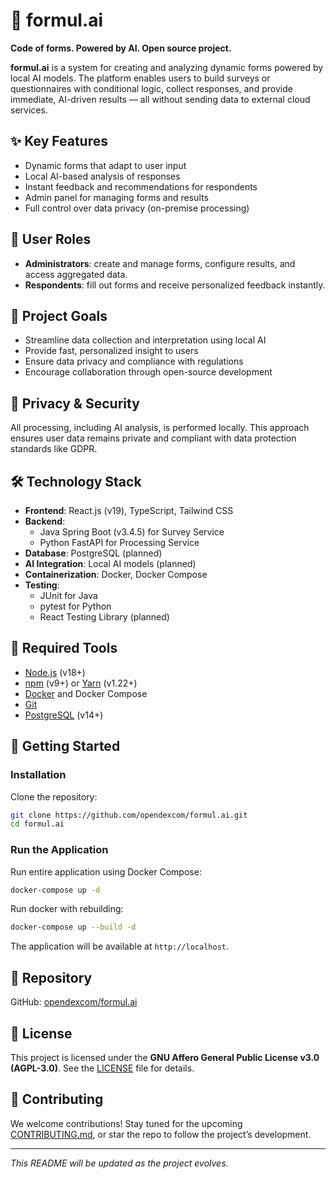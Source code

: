 # 🧠 formul.ai

**Code of forms. Powered by AI. Open source project.**

**formul.ai** is a system for creating and analyzing dynamic forms powered by local AI models. The platform enables users to build surveys or questionnaires with conditional logic, collect responses, and provide immediate, AI-driven results — all without sending data to external cloud services.

## ✨ Key Features

- Dynamic forms that adapt to user input
- Local AI-based analysis of responses
- Instant feedback and recommendations for respondents
- Admin panel for managing forms and results
- Full control over data privacy (on-premise processing)

## 👥 User Roles

- **Administrators**: create and manage forms, configure results, and access aggregated data.
- **Respondents**: fill out forms and receive personalized feedback instantly.

## 🚀 Project Goals

- Streamline data collection and interpretation using local AI
- Provide fast, personalized insight to users
- Ensure data privacy and compliance with regulations
- Encourage collaboration through open-source development

## 🔐 Privacy & Security

All processing, including AI analysis, is performed locally. This approach ensures user data remains private and compliant with data protection standards like GDPR.

## 🛠️ Technology Stack

- **Frontend**: React.js (v19), TypeScript, Tailwind CSS
- **Backend**:
  - Java Spring Boot (v3.4.5) for Survey Service
  - Python FastAPI for Processing Service
- **Database**: PostgreSQL (planned)
- **AI Integration**: Local AI models (planned)
- **Containerization**: Docker, Docker Compose
- **Testing**:
  - JUnit for Java
  - pytest for Python
  - React Testing Library (planned)

## 🧰 Required Tools

- [Node.js](https://nodejs.org/) (v18+)
- [npm](https://www.npmjs.com/) (v9+) or [Yarn](https://yarnpkg.com/) (v1.22+)
- [Docker](https://www.docker.com/) and Docker Compose
- [Git](https://git-scm.com/)
- [PostgreSQL](https://www.postgresql.org/) (v14+)

## 🚀 Getting Started

### Installation

Clone the repository:

```bash
git clone https://github.com/opendexcom/formul.ai.git
cd formul.ai
```

### Run the Application

Run entire application using Docker Compose:

```bash
docker-compose up -d
```

Run docker with rebuilding:

```bash
docker-compose up --build -d
```

The application will be available at `http://localhost`.

## 📁 Repository

GitHub: [opendexcom/formul.ai](https://github.com/opendexcom/formul.ai)

## 📜 License

This project is licensed under the **GNU Affero General Public License v3.0 (AGPL-3.0)**. See the [LICENSE](./LICENSE) file for details.

## 🤝 Contributing

We welcome contributions! Stay tuned for the upcoming [CONTRIBUTING.md](./CONTRIBUTING.md), or star the repo to follow the project’s development.

---

_This README will be updated as the project evolves._
